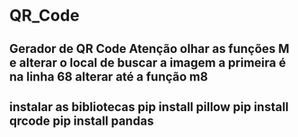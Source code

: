 # QR_Code
 Gerador de QR Code
 Atenção
 olhar as funções M e alterar o local de buscar a imagem
 a primeira é na linha 68
 alterar até a função m8
 --------------------------------------------------------
 instalar as bibliotecas 
 pip install pillow
 pip install qrcode
 pip install pandas
 ---------------------------------------------------------

